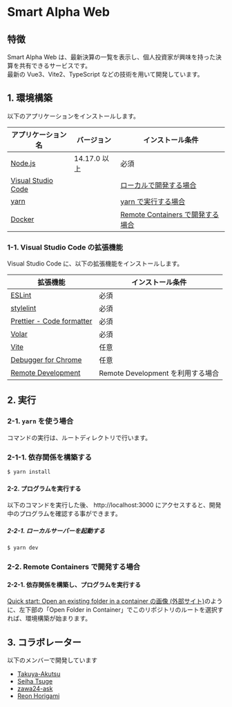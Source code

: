 # Smart Alpha Web

## 特徴

Smart Alpha Web は、最新決算の一覧を表示し、個人投資家が興味を持った決算を共有できるサービスです。  
最新の Vue3、Vite2、TypeScript などの技術を用いて開発しています。

## 1. 環境構築

以下のアプリケーションをインストールします。

| アプリケーション名                                   | バージョン   | インストール条件                                                          |
| ---------------------------------------------------- | ------------ | ------------------------------------------------------------------------- |
| [Node.js](https://nodejs.org/ja/)                    | 14.17.0 以上 | 必須                                                                      |
| [Visual Studio Code](https://code.visualstudio.com/) |              | [ローカルで開発する場合](#1-1-visual-studio-code-の拡張機能)              |
| [yarn](https://classic.yarnpkg.com/ja/)              |              | [yarn で実行する場合](#2-1-yarn-を使う場合)                               |
| [Docker](https://docs.docker.com/get-docker/)        |              | [Remote Containers で開発する場合](#2-2-Remote-Containers-で開発する場合) |

### 1-1. Visual Studio Code の拡張機能

Visual Studio Code に、以下の拡張機能をインストールします。

| 拡張機能                                                                                                               | インストール条件                  |
| ---------------------------------------------------------------------------------------------------------------------- | --------------------------------- |
| [ESLint](https://marketplace.visualstudio.com/items?itemName=dbaeumer.vscode-eslint)                                   | 必須                              |
| [stylelint](https://marketplace.visualstudio.com/items?itemName=stylelint.vscode-stylelint)                            | 必須                              |
| [Prettier - Code formatter](https://marketplace.visualstudio.com/items?itemName=esbenp.prettier-vscode)                | 必須                              |
| [Volar](https://marketplace.visualstudio.com/items?itemName=johnsoncodehk.volar)                                       | 必須                              |
| [Vite](https://marketplace.visualstudio.com/items?itemName=antfu.vite)                                                 | 任意                              |
| [Debugger for Chrome](https://marketplace.visualstudio.com/items?itemName=msjsdiag.debugger-for-chrome)                | 任意                              |
| [Remote Development](https://marketplace.visualstudio.com/items?itemName=ms-vscode-remote.vscode-remote-extensionpack) | Remote Development を利用する場合 |

## 2. 実行

### 2-1. `yarn` を使う場合

コマンドの実行は、ルートディレクトリで行います。

### 2-1-1. 依存関係を構築する

```bash
$ yarn install
```

#### 2-2. プログラムを実行する

以下のコマンドを実行した後、 http://localhost:3000 にアクセスすると、開発中のプログラムを確認する事ができます。

##### 2-2-1. ローカルサーバーを起動する

```bash
$ yarn dev
```

### 2-2. Remote Containers で開発する場合

#### 2-2-1. 依存関係を構築し、プログラムを実行する

[Quick start: Open an existing folder in a container の画像 (外部サイト)](https://code.visualstudio.com/docs/remote/containers#_quick-start-open-an-existing-folder-in-a-container)のように、左下部の「Open Folder in Container」でこのリポジトリのルートを選択すれば、環境構築が始まります。

## 3. コラボレーター

以下のメンバーで開発しています

- [Takuya-Akutsu](https://github.com/Takuya-Akutsu)
- [Seiha Tsuge](https://github.com/seiha-tsuge)
- [zawa24-ask](https://github.com/zawa24-ask)
- [Reon Horigami](https://github.com/reon-horigami)
